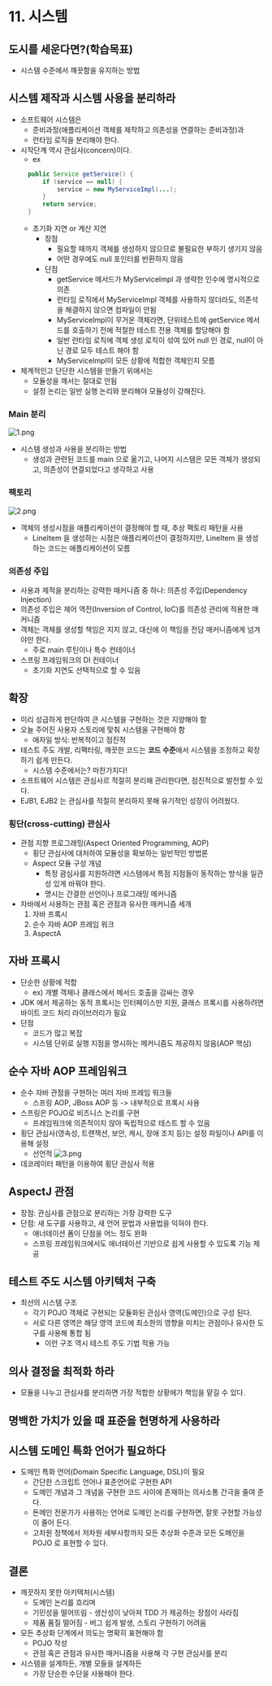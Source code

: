 # 11. 시스템
## 도시를 세운다면?(학습목표)
* 시스템 수준에서 꺠끗함을 유지하는 방법
## 시스템 제작과 시스템 사용을 분리하라
* 소프트웨어 시스템은
  * 준비과정(애플리케이션 객체를 제작하고 의존성을 연결하는 준비과정)과
  * 런타임 로직을 분리해야 한다.
* 시작단계 역시 관심사(concern)이다.
  * ex
  ```java
    public Service getService() {
        if (service == null) {
            service = new MyServiceImpl(...);
        }
        return service;
    }
    ```
    * 초기화 지연 or 계산 지연
      * 장점
        * 필요할 때까지 객체를 생성하지 않으므로 불필요한 부하기 생기지 않음
        * 어떤 경우에도 null 포인터를 반환하지 않음
      * 단점
        * getService 메서드가 MyServiceImpl 과 생략한 인수에 명시적으로 의존
        * 런타임 로직에서 MyServiceImpl 객체를 사용하지 않더라도, 의존석을 해결하지 않으면 컴파일이 안됨
        * MyServiceImpl이 무거운 객체라면, 단위테스트에 getService 메서드를 호출하기 전에 적절한 테스트 전용 객체를 할당해야 함
        * 일반 런타임 로직에 객체 생성 로직이 섞여 있어 null 인 경로, null이 아닌 경로 모두 테스트 해야 함
        * MyServiceImpl이 모든 상황에 적합한 객체인지 모름
* 체계적인고 단단한 시스템을 만들기 위애서는
  * 모듈성을 깨서는 절대로 안됨
  * 설정 논리는 일반 실행 논리와 분리해야 모듈성이 강해진다.
  
### Main 분리
![1.png](images/1.png)
* 시스템 생성과 사용을 분리하는 방법
  * 생성과 관련된 코드를 main 으로 옮기고, 나머지 시스템은 모든 객체가 생성되고, 의존성이 연결되었다고 생각하고 사용
### 팩토리
![2.png](images/2.png)
* 객체의 생성시점을 애플리케이션이 결정해야 할 때, 추상 팩토리 패턴을 사용
  * LineItem 을 생성하는 시점은 애플리케이션이 결정하지만, LineItem 을 생성하는 코드는 애플리케이션이 모름
### 의존성 주입
* 사용과 제적을 분리하는 강력한 매커니즘 중 하나: 의존성 주입(Dependency Injection)
* 의존성 주입은 제어 역전(Inversion of Control, IoC)를 의존성 관리에 적용한 매커니즘
* 객체는 객체를 생성할 책임은 지지 않고, 대신에 이 책임을 전담 매커니즘에게 넘겨야만 한다.
  * 주로 main 루틴이나 특수 컨테이너
* 스프링 프레임워크의 DI 컨테이너
  * 초기화 지연도 선택적으로 할 수 있음
## 확장
* 미리 성급하게 판단하여 큰 시스템을 구현하는 것은 지양해야 함
* 오늘 주어진 사용자 스토리에 맞춰 시스템을 구현해야 함
  * 애자일 방식: 반복적이고 점진적
* 테스트 주도 개발, 리팩터링, 깨끗한 코드는 **코드 수준**에서 시스템을 조정하고 확장하기 쉽게 만든다.
  * 시스템 수준에서는? 마찬가지다!
* 소프트웨어 시스템은 관심사르 적절히 분리해 관리한다면, 점진적으로 발전할 수 있다.
* EJB1, EJB2 는 관심사를 적절히 분리하지 못해 유기적인 성장이 어려웠다.

### 횡단(cross-cutting) 관심사
* 관점 지향 프로그래밍(Aspect Oriented Programming, AOP)
  * 횡단 관심사에 대처하여 모듈성을 확보하는 일반적인 방법론
  * Aspect 모듈 구성 개념
    * 특정 괌심사를 지원하려면 시스템에서 특점 지점들이 동작하는 방식을 일관성 있게 바꿔야 한다.
    * 명시는 간결한 선언이나 프로그래밍 메커니즘
* 자바에서 사용하는 관점 혹은 관점과 유사한 매커니즘 세개
  1. 자바 프록시
  2. 순수 자바 AOP 프레임 워크
  3. AspectA
## 자바 프록시
* 단순한 상황에 적합
  * ex) 개별 객체나 클래스에서 메서드 호출을 감싸는 경우
* JDK 에서 제공하는 동적 프록시는 인터페이스만 지원, 클래스 프록시를 사용하려면 바이트 코드 처리 라이브러리가 필요
* 단점
  * 코드가 많고 복잡
  * 시스템 단위로 실행 지점을 명시하는 메커니즘도 제공하지 않음(AOP 핵심)
## 순수 자바 AOP 프레임워크
* 순수 자바 관점을 구현하는 여러 자바 프레임 워크들
  * 스프링 AOP, JBoss AOP 등 -> 내부적으로 프록시 사용
* 스프링은 POJO로 비즈니스 논리를 구현
  * 프레임워크에 의존적이지 않아 독립적으로 테스트 할 수 있음
* 횡단 관심사(영속성, 트랜잭션, 보안, 캐시, 장애 조치 등)는 설정 파일이나 API를 이용해 설정
  * 선언적
![3.png](images/3.png)
* 데코레이터 패턴을 이용하여 횡단 관심사 적용
## AspectJ 관점
* 장점: 관심사를 관점으로 분리하는 가장 강력한 도구
* 단점: 새 도구를 사용하고, 새 언어 문법과 사용법을 익혀야 한다.
  * 애너테이션 폼이 단점을 어느 정도 완화
  * 스프링 프레임워크에서도 애너테이션 기반으로 쉽게 사용할 수 있도록 기능 제공
## 테스트 주도 시스템 아키텍처 구축
* 최선의 시스템 구조
  * 각기 POJO 객체로 구현되는 모듈화된 관심사 영역(도메인)으로 구성 된다.
  * 서로 다른 영역은 해당 영역 코드에 최소한의 영향을 미치는 관점이나 유사한 도구를 사용해 통합 됨
    * 이런 구조 역시 테스트 주도 기법 적용 가능
## 의사 결정을 최적화 하라
* 모듈을 나누고 관심사를 분리하면 가장 적합한 상황에가 책임을 맡길 수 있다.
## 명백한 가치가 있을 때 표준을 현명하게 사용하라
## 시스템 도메인 특화 언어가 필요하다
* 도메인 특화 언어(Domain Specific Language, DSL)이 필요
  * 간단한 스크립트 언어나 표준언어로 구현한 API
  * 도메인 개념과 그 개념을 구현한 코드 사이에 존재하는 의사소통 간극을 줄여 준다.
  * 돈메인 전문가가 사용하는 언어로 도메인 논리를 구현하면, 잘못 구현할 가능성이 줄어 든다.
  * 고차원 정책에서 저차원 세부사항까지 모든 추상화 수준과 모든 도메인을 POJO 로 표현할 수 있다.
## 결론
* 깨끗하지 못한 아키텍처(시스템)
  * 도메인 논리를 흐리며
  * 기민성을 떨어뜨림 - 생산성이 낮아져 TDD 가 제공하는 장점이 사라짐
  * 제품 품질 떨어짐 - 버그 쉽게 발생, 스토리 구현하기 어려움
* 모든 추상화 단계에서 의도는 명확히 표현해야 함
  * POJO 작성
  * 관점 혹은 관점과 유사한 매커니즘을 사용해 각 구현 관심사를 분리
* 시스템을 설계하든, 개별 모들을 설계하든
  * 가장 단순한 수단을 사용해야 한다.